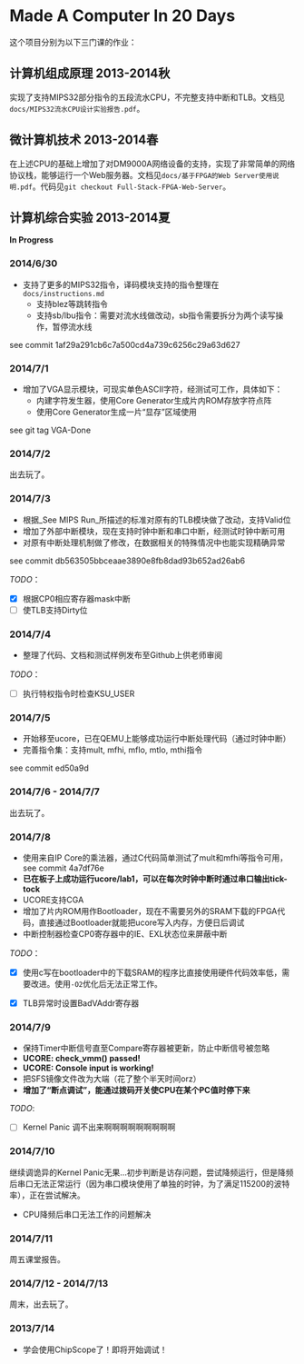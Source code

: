 
# Made A Computer In 20 Days

这个项目分别为以下三门课的作业：

## 计算机组成原理 2013-2014秋

实现了支持MIPS32部分指令的五段流水CPU，不完整支持中断和TLB。文档见`docs/MIPS32流水CPU设计实验报告.pdf`。

## 微计算机技术 2013-2014春

在上述CPU的基础上增加了对DM9000A网络设备的支持，实现了非常简单的网络协议栈，能够运行一个Web服务器。文档见`docs/基于FPGA的Web Server使用说明.pdf`。代码见`git checkout Full-Stack-FPGA-Web-Server`。

## 计算机综合实验 2013-2014夏

__In Progress__

### 2014/6/30

- 支持了更多的MIPS32指令，译码模块支持的指令整理在`docs/instructions.md`
    - 支持blez等跳转指令
    - 支持sb/lbu指令：需要对流水线做改动，sb指令需要拆分为两个读写操作，暂停流水线

see commit 1af29a291cb6c7a500cd4a739c6256c29a63d627

### 2014/7/1

- 增加了VGA显示模块，可现实单色ASCII字符，经测试可工作，具体如下：
    + 内建字符发生器，使用Core Generator生成片内ROM存放字符点阵
    + 使用Core Generator生成一片“显存”区域使用

see git tag VGA-Done

### 2014/7/2

出去玩了。

### 2014/7/3

- 根据_See MIPS Run_所描述的标准对原有的TLB模块做了改动，支持Valid位
- 增加了外部中断模块，现在支持时钟中断和串口中断，经测试时钟中断可用
- 对原有中断处理机制做了修改，在数据相关的特殊情况中也能实现精确异常

see commit db563505bbceaae3890e8fb8dad93b652ad26ab6

*TODO*：

- [x] 根据CP0相应寄存器mask中断 
- [ ] 使TLB支持Dirty位

### 2014/7/4

- 整理了代码、文档和测试样例发布至Github上供老师审阅

*TODO*：

- [ ] 执行特权指令时检查KSU_USER

### 2014/7/5

- 开始移至ucore，已在QEMU上能够成功运行中断处理代码（通过时钟中断）
- 完善指令集：支持mult, mfhi, mflo, mtlo, mthi指令

see commit ed50a9d

### 2014/7/6 - 2014/7/7

出去玩了。

### 2014/7/8

- 使用来自IP Core的乘法器，通过C代码简单测试了mult和mfhi等指令可用，see commit 4a7df76e
- **已在板子上成功运行ucore/lab1，可以在每次时钟中断时通过串口输出tick-tock**
- UCORE支持CGA
- 增加了片内ROM用作Bootloader，现在不需要另外的SRAM下载的FPGA代码，直接通过Bootloader就能把ucore写入内存，方便日后调试
- 中断控制器检查CP0寄存器中的IE、EXL状态位来屏蔽中断

*TODO*：

- [x] 使用c写在bootloader中的下载SRAM的程序比直接使用硬件代码效率低，需要改进。使用`-O2`优化后无法正常工作。
- [x] TLB异常时设置BadVAddr寄存器


### 2014/7/9

- 保持Timer中断信号直至Compare寄存器被更新，防止中断信号被忽略
- **UCORE: check_vmm() passed!**
- **UCORE: Console input is working!**
- 把SFS镜像文件改为大端（花了整个半天时间orz）
- **增加了“断点调试”，能通过拨码开关使CPU在某个PC值时停下来**

*TODO*:

- [ ] Kernel Panic 调不出来啊啊啊啊啊啊啊啊啊


### 2014/7/10

继续调诡异的Kernel Panic无果…初步判断是访存问题，尝试降频运行，但是降频后串口无法正常运行（因为串口模块使用了单独的时钟，为了满足115200的波特率），正在尝试解决。

- CPU降频后串口无法工作的问题解决

### 2014/7/11

周五课堂报告。

### 2014/7/12 - 2014/7/13

周末，出去玩了。

### 2013/7/14

- 学会使用ChipScope了！即将开始调试！
